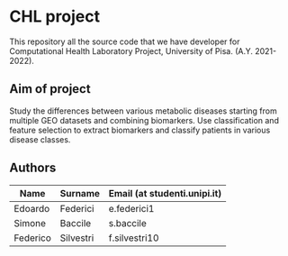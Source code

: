 # CHL project

This repository all the source code that we have developer for Computational Health Laboratory Project,
University of Pisa. (A.Y. 2021-2022).

## Aim of project

Study the differences between various metabolic diseases starting from multiple GEO datasets and combining biomarkers.
Use classification and feature selection to extract biomarkers and classify patients in various disease classes.

## Authors

| Name     | Surname   | Email (at studenti.unipi.it) |
|----------|-----------|------------------------------|
| Edoardo  | Federici  | e.federici1                  |
| Simone   | Baccile   | s.baccile                    |
| Federico | Silvestri | f.silvestri10                |
